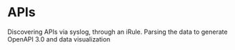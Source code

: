 # APIs
Discovering APIs via syslog, through an iRule. Parsing the data to generate OpenAPI 3.0 and data visualization
